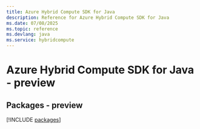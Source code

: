 ```yaml
---
title: Azure Hybrid Compute SDK for Java
description: Reference for Azure Hybrid Compute SDK for Java
ms.date: 07/08/2025
ms.topic: reference
ms.devlang: java
ms.service: hybridcompute
---
```

# Azure Hybrid Compute SDK for Java - preview
## Packages - preview
[!INCLUDE [packages](hybrid-compute-index.md)]